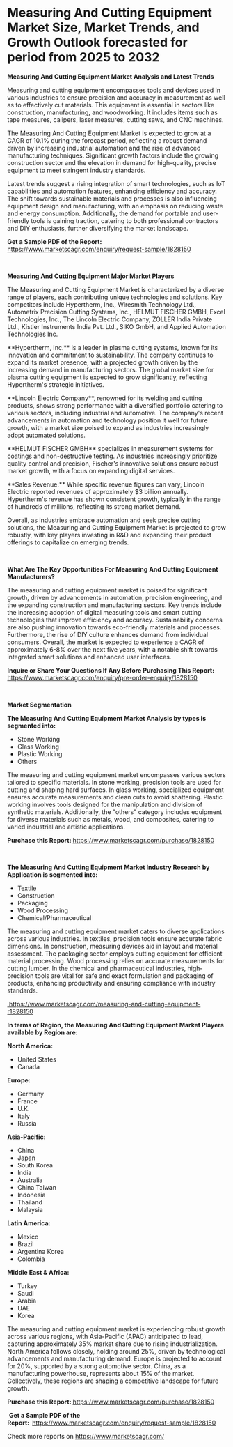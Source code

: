 <p><h1>Measuring And Cutting Equipment Market Size, Market Trends, and Growth Outlook forecasted for period from 2025 to 2032</h1></p><p><strong>Measuring And Cutting Equipment Market Analysis and Latest Trends</strong></p>
<p><p>Measuring and cutting equipment encompasses tools and devices used in various industries to ensure precision and accuracy in measurement as well as to effectively cut materials. This equipment is essential in sectors like construction, manufacturing, and woodworking. It includes items such as tape measures, calipers, laser measures, cutting saws, and CNC machines.</p><p>The Measuring And Cutting Equipment Market is expected to grow at a CAGR of 10.1% during the forecast period, reflecting a robust demand driven by increasing industrial automation and the rise of advanced manufacturing techniques. Significant growth factors include the growing construction sector and the elevation in demand for high-quality, precise equipment to meet stringent industry standards. </p><p>Latest trends suggest a rising integration of smart technologies, such as IoT capabilities and automation features, enhancing efficiency and accuracy. The shift towards sustainable materials and processes is also influencing equipment design and manufacturing, with an emphasis on reducing waste and energy consumption. Additionally, the demand for portable and user-friendly tools is gaining traction, catering to both professional contractors and DIY enthusiasts, further diversifying the market landscape.</p></p>
<p><strong>Get a Sample PDF of the Report:&nbsp;</strong> <a href="https://www.marketscagr.com/enquiry/request-sample/1828150?utm_campaign=2529&utm_medium=2&utm_source=Github&utm_content=ia&utm_term=12042025&utm_id=measuring-and-cutting-equipment">https://www.marketscagr.com/enquiry/request-sample/1828150</a></p>
<p>&nbsp;</p>
<p><strong>Measuring And Cutting Equipment Major Market Players</strong></p>
<p><p>The Measuring and Cutting Equipment Market is characterized by a diverse range of players, each contributing unique technologies and solutions. Key competitors include Hypertherm, Inc., Wiresmith Technology Ltd., Autometrix Precision Cutting Systems, Inc., HELMUT FISCHER GMBH, Excel Technologies, Inc., The Lincoln Electric Company, ZOLLER India Private Ltd., Kistler Instruments India Pvt. Ltd., SIKO GmbH, and Applied Automation Technologies Inc.</p><p>**Hypertherm, Inc.** is a leader in plasma cutting systems, known for its innovation and commitment to sustainability. The company continues to expand its market presence, with a projected growth driven by the increasing demand in manufacturing sectors. The global market size for plasma cutting equipment is expected to grow significantly, reflecting Hypertherm's strategic initiatives.</p><p>**Lincoln Electric Company**, renowned for its welding and cutting products, shows strong performance with a diversified portfolio catering to various sectors, including industrial and automotive. The company's recent advancements in automation and technology position it well for future growth, with a market size poised to expand as industries increasingly adopt automated solutions.</p><p>**HELMUT FISCHER GMBH** specializes in measurement systems for coatings and non-destructive testing. As industries increasingly prioritize quality control and precision, Fischer's innovative solutions ensure robust market growth, with a focus on expanding digital services.</p><p>**Sales Revenue:** While specific revenue figures can vary, Lincoln Electric reported revenues of approximately $3 billion annually. Hypertherm's revenue has shown consistent growth, typically in the range of hundreds of millions, reflecting its strong market demand.</p><p>Overall, as industries embrace automation and seek precise cutting solutions, the Measuring and Cutting Equipment Market is projected to grow robustly, with key players investing in R&D and expanding their product offerings to capitalize on emerging trends.</p></p>
<p>&nbsp;</p>
<p><strong>What Are The Key Opportunities For Measuring And Cutting Equipment Manufacturers?</strong></p>
<p><p>The measuring and cutting equipment market is poised for significant growth, driven by advancements in automation, precision engineering, and the expanding construction and manufacturing sectors. Key trends include the increasing adoption of digital measuring tools and smart cutting technologies that improve efficiency and accuracy. Sustainability concerns are also pushing innovation towards eco-friendly materials and processes. Furthermore, the rise of DIY culture enhances demand from individual consumers. Overall, the market is expected to experience a CAGR of approximately 6-8% over the next five years, with a notable shift towards integrated smart solutions and enhanced user interfaces.</p></p>
<p><strong>Inquire or Share Your Questions If Any Before Purchasing This Report:</strong> <a href="https://www.marketscagr.com/enquiry/pre-order-enquiry/1828150?utm_campaign=2529&utm_medium=2&utm_source=Github&utm_content=ia&utm_term=12042025&utm_id=measuring-and-cutting-equipment">https://www.marketscagr.com/enquiry/pre-order-enquiry/1828150</a></p>
<p>&nbsp;</p>
<p><strong>Market Segmentation</strong></p>
<p><strong>The Measuring And Cutting Equipment Market Analysis by types is segmented into:</strong></p>
<p><ul><li>Stone Working</li><li>Glass Working</li><li>Plastic Working</li><li>Others</li></ul></p>
<p><p>The measuring and cutting equipment market encompasses various sectors tailored to specific materials. In stone working, precision tools are used for cutting and shaping hard surfaces. In glass working, specialized equipment ensures accurate measurements and clean cuts to avoid shattering. Plastic working involves tools designed for the manipulation and division of synthetic materials. Additionally, the "others" category includes equipment for diverse materials such as metals, wood, and composites, catering to varied industrial and artistic applications.</p></p>
<p><strong>Purchase this Report:&nbsp;</strong><a href="https://www.marketscagr.com/purchase/1828150?utm_campaign=2529&utm_medium=2&utm_source=Github&utm_content=ia&utm_term=12042025&utm_id=measuring-and-cutting-equipment">https://www.marketscagr.com/purchase/1828150</a></p>
<p>&nbsp;</p>
<p><strong>The Measuring And Cutting Equipment Market Industry Research by Application is segmented into:</strong></p>
<p><ul><li>Textile</li><li>Construction</li><li>Packaging</li><li>Wood Processing</li><li>Chemical/Pharmaceutical</li></ul></p>
<p><p>The measuring and cutting equipment market caters to diverse applications across various industries. In textiles, precision tools ensure accurate fabric dimensions. In construction, measuring devices aid in layout and material assessment. The packaging sector employs cutting equipment for efficient material processing. Wood processing relies on accurate measurements for cutting lumber. In the chemical and pharmaceutical industries, high-precision tools are vital for safe and exact formulation and packaging of products, enhancing productivity and ensuring compliance with industry standards.</p></p>
<p><a href="https://www.marketscagr.com/measuring-and-cutting-equipment-r1828150?utm_campaign=2529&utm_medium=2&utm_source=Github&utm_content=ia&utm_term=12042025&utm_id=measuring-and-cutting-equipment">&nbsp;https://www.marketscagr.com/measuring-and-cutting-equipment-r1828150</a></p>
<p><strong>In terms of Region, the Measuring And Cutting Equipment Market Players available by Region are:</strong></p>
<p>
    <p> <strong> North America: </strong>
        <ul>
            <li>United States</li>
            <li>Canada</li>
        </ul>
        </p> 
    <p> <strong> Europe: </strong>
        <ul>
            <li>Germany</li>
            <li>France</li>
            <li>U.K.</li>
            <li>Italy</li>
            <li>Russia</li>
        </ul>
        </p> 
    <p> <strong> Asia-Pacific: </strong>
        <ul>
            <li>China</li>
            <li>Japan</li>
            <li>South Korea</li>
            <li>India</li>
            <li>Australia</li>
            <li>China Taiwan</li>
            <li>Indonesia</li>
            <li>Thailand</li>
            <li>Malaysia</li>
        </ul>
        </p> 
    <p> <strong> Latin America: </strong>
        <ul>
            <li>Mexico</li>
            <li>Brazil</li>
            <li>Argentina Korea</li>
            <li>Colombia</li>
        </ul>
        </p> 
    <p> <strong> Middle East & Africa: </strong>
        <ul>
            <li>Turkey</li>
            <li>Saudi</li>
            <li>Arabia</li>
            <li>UAE</li>
            <li>Korea</li>
        </ul>
    </p>
    </p>
<p><p>The measuring and cutting equipment market is experiencing robust growth across various regions, with Asia-Pacific (APAC) anticipated to lead, capturing approximately 35% market share due to rising industrialization. North America follows closely, holding around 25%, driven by technological advancements and manufacturing demand. Europe is projected to account for 20%, supported by a strong automotive sector. China, as a manufacturing powerhouse, represents about 15% of the market. Collectively, these regions are shaping a competitive landscape for future growth.</p></p>
<p><strong>Purchase this Report: </strong><a href="https://www.marketscagr.com/purchase/1828150?utm_campaign=2529&utm_medium=2&utm_source=Github&utm_content=ia&utm_term=12042025&utm_id=measuring-and-cutting-equipment">https://www.marketscagr.com/purchase/1828150</a></p>
<p>&nbsp;<strong>Get a Sample PDF of the Report:&nbsp;&nbsp;</strong><a href="https://www.marketscagr.com/enquiry/request-sample/1828150?utm_campaign=2529&utm_medium=2&utm_source=Github&utm_content=ia&utm_term=12042025&utm_id=measuring-and-cutting-equipment">https://www.marketscagr.com/enquiry/request-sample/1828150</a></p>
<p><strong></strong></p>
<p>Check more reports on <a href="https://www.marketscagr.com/?utm_campaign=2529&utm_medium=2&utm_source=Github&utm_content=ia&utm_term=12042025&utm_id=measuring-and-cutting-equipment">https://www.marketscagr.com/</a></p>
